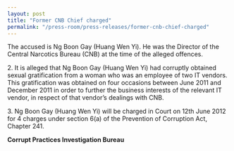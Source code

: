 ```yaml
---
layout: post
title: "Former CNB Chief charged"
permalink: "/press-room/press-releases/former-cnb-chief-charged"
---
```

The accused is Ng Boon Gay (Huang Wen Yi). He was the Director of the Central Narcotics Bureau (CNB) at the time of the alleged offences.

2\.         It is alleged that Ng Boon Gay (Huang Wen Yi) had corruptly obtained sexual gratification from a woman who was an employee of two IT vendors. This gratification was obtained on four occasions between June 2011 and December 2011 in order to further the business interests of the relevant IT vendor, in respect of that vendor’s dealings with CNB.

3\.         Ng Boon Gay (Huang Wen Yi) will be charged in Court on 12th June 2012 for 4 charges under section 6(a) of the Prevention of Corruption Act, Chapter 241.

**Corrupt Practices Investigation Bureau**

